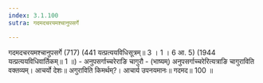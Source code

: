 ```yaml
---
index: 3.1.100
sutra: गदमदचरयमश्चानुपसर्गे

---
```

 गदमदचरयमश्चानुपसर्गे (717) (441 यत्प्रत्ययविधिसूत्रम्॥ 3 । 1 । 6 आ. 5) (1944 यत्प्रत्ययविधिवार्तिकम्॥ 1 ॥) - अनुपसर्गाच्चरेराङि चागुरौ - (भाष्यम्) अनुपसर्गाच्चरेरित्यत्राङि चागुराविति वक्तव्यम्। आचर्यो देशः॥ अगुराविति किमर्थम्?। आचार्य उपनयमानः॥ गदमद॥ 100 ॥ 